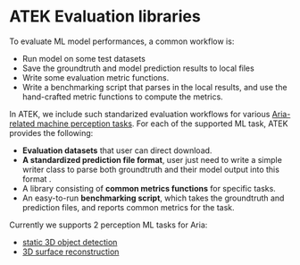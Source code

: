 # ATEK Evaluation libraries

To evaluate ML model performances, a common workflow is:

- Run model on some test datasets
- Save the groundtruth and model prediction results to local files
- Write some evaluation metric functions.
- Write a benchmarking script that parses in the local results, and use the hand-crafted metric functions to compute the metrics.

In ATEK, we include such standarized evaluation workflows for various [Aria-related machine perception tasks](./ml_tasks.md). For each of the supported ML task, ATEK provides the following:

- **Evaluation datasets** that user can direct download.
- **A standardized prediction file format**, user just need to write a simple writer class to parse both groundtruth and their model output into this format .
- A library consisting of **common metrics functions** for specific tasks.
- An easy-to-run **benchmarking script**, which takes the groundtruth and prediction files, and reports common metrics for the task.

Currently we supports 2 perception ML tasks for Aria:
- [static 3D object detection](./ML_task_object_detection.md)
- [3D surface reconstruction](./ML_task_surface_recon.md)
